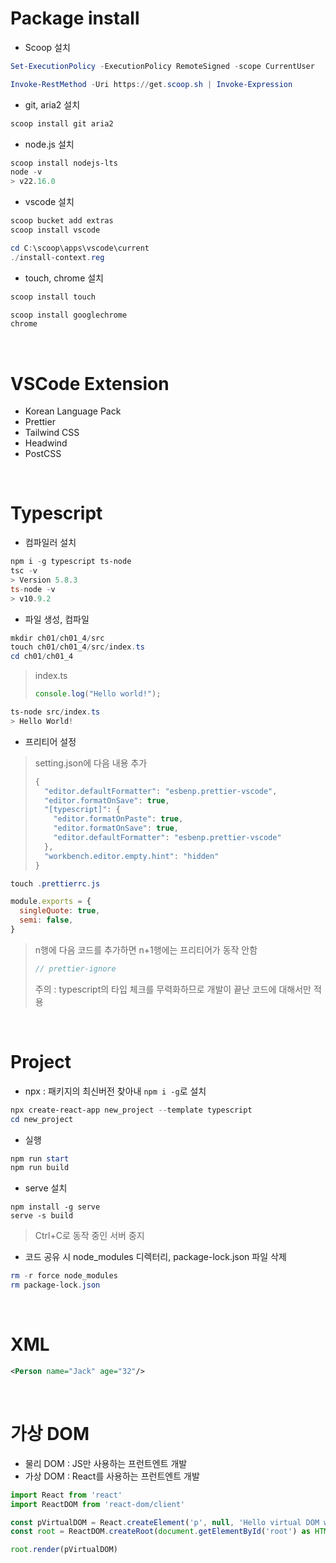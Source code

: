 # Package install

- Scoop 설치
```powershell
Set-ExecutionPolicy -ExecutionPolicy RemoteSigned -scope CurrentUser
```
```powershell
Invoke-RestMethod -Uri https://get.scoop.sh | Invoke-Expression
```

- git, aria2 설치
```powershell
scoop install git aria2
```

- node.js 설치
```powershell
scoop install nodejs-lts
node -v
> v22.16.0
```

- vscode 설치
```powershell
scoop bucket add extras
scoop install vscode

cd C:\scoop\apps\vscode\current
./install-context.reg
```

- touch, chrome 설치
```powershell
scoop install touch
```
```powershell
scoop install googlechrome
chrome
```

<br>

# VSCode Extension
- Korean Language Pack
- Prettier
- Tailwind CSS
- Headwind
- PostCSS

<br>

# Typescript

- 컴파일러 설치
```powershell
npm i -g typescript ts-node
tsc -v
> Version 5.8.3
ts-node -v
> v10.9.2
```

- 파일 생성, 컴파일
```powershell
mkdir ch01/ch01_4/src
touch ch01/ch01_4/src/index.ts
cd ch01/ch01_4
```
> index.ts
> ```typescript
> console.log("Hello world!");
> ```
```powershell
ts-node src/index.ts
> Hello World!
```

- 프리티어 설정
> setting.json에 다음 내용 추가
> ```js
> {
>   "editor.defaultFormatter": "esbenp.prettier-vscode",
>   "editor.formatOnSave": true,
>   "[typescript]": {
>     "editor.formatOnPaste": true,
>     "editor.formatOnSave": true,
>     "editor.defaultFormatter": "esbenp.prettier-vscode"
>   },
>   "workbench.editor.empty.hint": "hidden"
> }
> ```
```powershell
touch .prettierrc.js
```
```js
module.exports = {
  singleQuote: true,
  semi: false,
}
```
> n행에 다음 코드를 추가하면 n+1행에는 프리티어가 동작 안함
> ```typescript
> // prettier-ignore
> ```
> 주의 : typescript의 타입 체크를 무력화하므로 개발이 끝난 코드에 대해서만 적용

<br>

# Project
- npx : 패키지의 최신버전 찾아내 `npm i -g`로 설치
```powershell
npx create-react-app new_project --template typescript
cd new_project
```
- 실행
```powershell
npm run start
npm run build
```
- serve 설치
```
npm install -g serve
serve -s build
```
> Ctrl+C로 동작 중인 서버 중지

- 코드 공유 시 node_modules 디렉터리, package-lock.json 파일 삭제
```powershell
rm -r force node_modules
rm package-lock.json
```

<br>

# XML
```xml
<Person name="Jack" age="32"/>
```

<br>

# 가상 DOM
- 물리 DOM : JS만 사용하는 프런트엔트 개발
- 가상 DOM : React를 사용하는 프런트엔트 개발
```typescript
import React from 'react'
import ReactDOM from 'react-dom/client'

const pVirtualDOM = React.createElement('p', null, 'Hello virtual DOM world!')
const root = ReactDOM.createRoot(document.getElementById('root') as HTMLElement)

root.render(pVirtualDOM)
```
